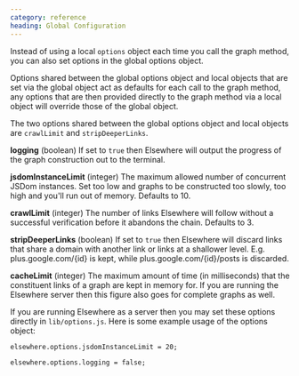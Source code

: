 ```yaml
---
category: reference
heading: Global Configuration
---
```

Instead of using a local `options` object each time you call the graph method, you can also set options in the global options object.

Options shared between the global options object and local objects that are set via the global object act as defaults for each call to the graph method, any options that are then provided directly to the graph method via a local object will override those of the global object.

The two options shared between the global options object and local objects are `crawlLimit` and `stripDeeperLinks`.

**logging** (boolean) If set to `true` then Elsewhere will output the progress of the graph construction out to the terminal.

**jsdomInstanceLimit** (integer) The maximum allowed number of concurrent JSDom instances. Set too low and graphs to be constructed too slowly, too high and you'll run out of memory. Defaults to 10.

**crawlLimit** (integer) The number of links Elsewhere will follow without a successful verification before it abandons the chain. Defaults to 3.

**stripDeeperLinks** (boolean) If set to `true` then Elsewhere will discard links that share a domain with another link or links at a shallower level. E.g. plus.google.com/{id} is kept, while plus.google.com/{id}/posts is discarded.

**cacheLimit** (integer) The maximum amount of time (in milliseconds) that the constituent links of a graph are kept in memory for. If you are running the Elsewhere server then this figure also goes for complete graphs as well.

If you are running Elsewhere as a server then you may set these options directly in `lib/options.js`. Here is some example usage of the options object:

    elsewhere.options.jsdomInstanceLimit = 20;
    
    elsewhere.options.logging = false;

